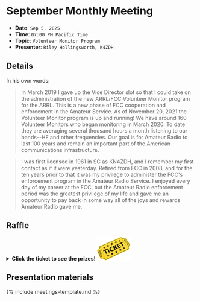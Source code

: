 # September Monthly Meeting

* **Date**: `Sep 5, 2025`
* **Time**: `07:00 PM Pacific Time`
* **Topic**: `Volunteer Monitor Program`
* **Presenter**: `Riley Hollingsworth, K4ZDH`

## Details

In his own words:

> In March 2019 I gave up the Vice Director slot so that I could take on the administration of the new ARRL/FCC Volunteer Monitor program for the ARRL.  This is a new phase of FCC cooperation and enforcement in the Amateur Service.  As of November 20, 2021 the Volunteer Monitor program is up and running!  We have around 160 Volunteer Monitors who began monitoring in March 2020.  To date they are averaging several thousand hours a month listening to our bands--HF and other frequencies.  Our goal is for Amateur Radio to last 100 years and remain an important part of the American communications infrastructure.

> I was first licensed in 1961 in SC as KN4ZDH, and I remember my first contact as if it were yesterday.  Retired from FCC in 2008, and for the ten years prior to that it was my privilege to administer the FCC's enforcement program in the Amateur Radio Service.  I enjoyed every day of my career at the FCC, but the Amateur Radio enforcement period was the greatest privilege of my life and gave me an opportunity to pay back in some way all of the joys and rewards Amateur Radio gave me.

## Raffle

<details>
  <summary><b>Click the ticket to see the prizes! <img src="/images/raffle-ticket.png" alt="raffle-ticket" width="90"></b></summary>
  <table>
    <tr>
        <th>1st prize</th>
        <th>2nd prize</th>
        <th>3rd prize</th>
        <th>4th prize</th>
        <th>5th prize</th>
    </tr>
    <tr>
        <td><img src="/meetings/2025/raffle/202509-1.jpg" alt="image"></td>
        <td><img src="/meetings/2025/raffle/202509-2.jpg" alt="image"></td>
        <td><img src="/meetings/2025/raffle/202509-3.png" alt="image"></td>
        <td><img src="/meetings/2025/raffle/202509-4.jpg" alt="image"></td>
        <td><img src="/meetings/2025/raffle/202509-5.jpg" alt="image"></td>
    </tr>
    <tr>
        <td>OneTigris MOLLE Pouch, Tactical Admin Pouch Belt EDC Tool Organizer Zippered Utility Waist Pack 7.5"x5"x2"</td>
        <td>Bucket Boss - Super Roll, Tool Bags - Original Series, Brown</td>
        <td>USB Tester 4-28V 7A LCD USB A&C Voltage Current Power Tester Multimeter, Fast Charge Detection Trigger Capacity Ripple Measurement, PD2.0/PD3.0, QC2.0/QC3.0</td>
        <td>Bluetooth-Compatible Musical Tesla Coil, Touchable Artificial Lightning Spark Gap Arc</td>
        <td>Intellitron TA-1317 17ft Stainless Steel Telescopic Antenna 3/8-24</td>
    </tr>
  </table>
</details>

## Presentation materials

{% include meetings-template.md %}

